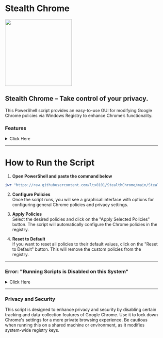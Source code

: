 # Stealth Chrome
<img src="https://github.com/user-attachments/assets/35794d47-f1ab-43d1-a27d-874a05b01906" width="220" height="220">


## Stealth Chrome – Take control of your privacy.
This PowerShell script provides an easy-to-use GUI for modifying Google Chrome policies via Windows Registry to enhance Chrome’s functionality.

### Features  
<details>  
<summary> Click Here </summary>

- **Enable Hardware Acceleration**  
   Uses GPU acceleration to improve performance.

- **Disable Network Prediction**  
   Prevents Chrome from preloading pages and DNS queries to save bandwidth and enhance privacy.

- **Disable Tab Freezing**  
   Prevents inactive tabs from being automatically suspended to save memory.

- **Disable Memory Saver Mode**  
   Keeps all tabs active instead of reducing memory usage by suspending unused ones.

- **Disable Chrome Cleanup Tool**  
   Disables Chrome’s built-in tool for scanning and removing harmful software.

- **Disable Safe Browsing**  
   Turns off Google’s phishing and malware protection.

- **Disable Content Suggestions on New Tab Page**  
   Stops Chrome from showing recommended articles.

- **Disable Metrics and Data Collection**  
   Prevents Chrome from sending anonymized data and usage statistics to Google.

- **Disable Password Leak Detection**  
   Stops Chrome from alerting you about compromised passwords.

- **Disable Cloud Reporting**  
   Prevents device event reports from being sent to Google.

- **Disable Third-Party Cookies**  
   Blocks websites from using third-party cookies for tracking.

- **Enable Do Not Track**  
   Sends a request to websites asking them not to track your browsing.

- **Disable Device Activity and System Reporting**  
   Prevents Chrome from logging and reporting device information, such as network events, system status, app usage, and more.

- **Set DNS Over HTTPS Mode**  
   Ensures secure DNS queries for private browsing.

- **Disable Sync and Sign-in Features**  
   Turns off Chrome's sync feature and disables sign-in to prevent tracking of your browsing activity.

- **Disable Autofill and Password Manager**  
   Disables Chrome’s autofill and password manager features for enhanced privacy.

- **Disable Geolocation and Sensors**  
   Blocks websites from accessing your device's location and sensors (like accelerometer, gyroscope).

- **Disable Screen and Audio/Video Capture**  
   Prevents websites from capturing your screen, audio, or video.

- **Disable Translation and Spell Checking**  
   Turns off Chrome's translation service and spell check to prevent sending your data to Google.

- **Block WebSQL and Contextual Search**  
   Disables WebSQL database usage and contextual search to prevent tracking and unwanted data collection.

- **Prevent Browser Data Collection on Exit**  
   Ensures that Chrome doesn't collect browsing data on exit.

- **Enable Https-Only Mode**  
   Forces Chrome to load only secure HTTPS connections.

</details>

---

#  How to Run the Script

1. **Open PowerShell and paste the command below**  
```ps1
iwr "https://raw.githubusercontent.com/ltx0101/StealthChrome/main/StealthChrome.ps1" -OutFile "StealthChrome.ps1"; .\StealthChrome.ps1
```
2. **Configure Policies**  
   Once the script runs, you will see a graphical interface with options for configuring general Chrome policies and privacy settings.

3. **Apply Policies**  
   Select the desired policies and click on the "Apply Selected Policies" button. The script will automatically configure the Chrome policies in the registry.

4. **Reset to Default**  
   If you want to reset all policies to their default values, click on the "Reset to Default" button. This will remove the custom policies from the registry.

---

### Error: "Running Scripts is Disabled on this System"  
<details>  
<summary> Click Here </summary>

If you encounter the error **"Running Scripts is Disabled on this System"**, it means that PowerShell's execution policy is preventing scripts from running for security reasons.

To resolve this, follow these steps:

1. **Open PowerShell as Administrator**  
   
2. **Change the Execution Policy**  
   Run the following command in the PowerShell window to allow locally-created scripts to run:

   ```ps1
   Set-ExecutionPolicy -ExecutionPolicy RemoteSigned
   ```
</details>

---

### Privacy and Security

This script is designed to enhance privacy and security by disabling certain tracking and data-collection features of Google Chrome. Use it to lock down Chrome's settings for a more private browsing experience. Be cautious when running this on a shared machine or environment, as it modifies system-wide registry keys.
